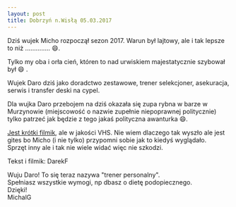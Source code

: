 ```yaml
---
layout: post
title: Dobrzyń n.Wisłą 05.03.2017
---
```


Dziś wujek Micho rozpoczął sezon 2017. Warun był lajtowy, ale i tak lepsze to niż .............. :smile:.

Tylko my oba i orła cień, któren to nad urwiskiem majestatycznie szybował był :smile:  .

Wujek Daro dziś jako doradctwo zestawowe, trener selekcjoner, asekuracja, serwis i transfer deski na cypel.

Dla wujka Daro przebojem na dziś okazała się zupa rybna w barze w Murzynowie (miejscowość o nazwie zupełnie
niepoprawnej politycznie) tylko patrzeć jak będzie z tego jakaś polityczna awanturka :smile:.

[Jest krótki filmik](https://vimeo.com/206989310), ale w jakości VHS. Nie wiem dlaczego tak wyszło ale jest gites bo Micho (i nie tylko) przypomni sobie
jak to kiedyś wyglądało.  
Sprzęt inny ale i tak nie wiele widać więc nie szkodzi.

Tekst i filmik: DarekF

Wuju Daro! To się teraz nazywa "trener personalny".  
Spełniasz wszystkie wymogi, np dbasz o dietę podopiecznego.  
Dzięki!  
MichalG
